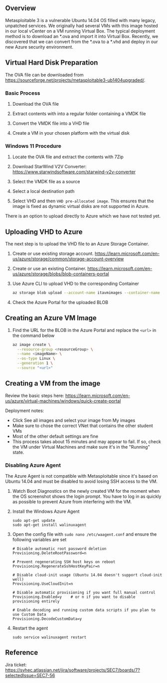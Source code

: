 ## Overview
Metasploitable 3 is a vulnerable Ubuntu 14.04 OS filled with many legacy, unpatched services. We originally had several VMs with this image hosted in our local vCenter on a VM running Virtual Box. The typical deployment method is to download an *.ova and import it into Virtual Box. Recently, we discovered that we can convert from the *.ova to a *.vhd and deploy in our new Azure security environment.

## Virtual Hard Disk Preparation
The OVA file can be downloaded from https://sourceforge.net/projects/metasploitable3-ub1404upgraded/.

### Basic Process
1. Download the OVA file

1. Extract contents with into a regular folder containing a VMDK file

1. Convert the VMDK file into a VHD file

1. Create a VM in your chosen platform with the virtual disk

### Windows 11 Procedure
1. Locate the OVA file and extract the contents with 7Zip

1. Download StarWind V2V Converter: https://www.starwindsoftware.com/starwind-v2v-converter

1. Select the VMDK file as a source

1. Select a local destination path

1. Select VHD and then `VHD pre-allocated image`. This ensures that the image is fixed as dynamic virtual disks are not supported in Azure.

There is an option to upload directly to Azure which we have not tested yet.

## Uploading VHD to Azure
The next step is to upload the VHD file to an Azure Storage Container.

1. Create or use existing storage account. https://learn.microsoft.com/en-us/azure/storage/common/storage-account-overview

1. Create or use an existing Container. https://learn.microsoft.com/en-us/azure/storage/blobs/blob-containers-portal

1. Use Azure CLI to upload VHD to the corresponding Container

    ```bash
    az storage blob upload --account-name itavmimages --container-name vm-images --name metasploitable3-ubuntu1404.vhd --type page --file D:\Metasploitable3-ub1404-disk001.vhd
    ```
1. Check the Azure Portal for the uploaded BLOB

## Creating an Azure VM Image

1. Find the URL for the BLOB in the Azure Portal and replace the `<url>` in the command below
    ```bash
    az image create \
      --resource-group <resourceGroup> \
      --name <imageName> \
      --os-type Linux \
      --generation 1 \
      --source "<url>"
    ```

## Creating a VM from the image
Review the basic steps here: https://learn.microsoft.com/en-us/azure/virtual-machines/windows/quick-create-portal

Deployment notes:
- Click See all images and select your image from My images
- Make sure to chose the correct VNet that contains the other student VMs
- Most of the other default settings are fine
- This process takes about 15 minutes and may appear to fail. If so, check the VM under Virtual Machines and make sure it's in the "Running" state.

### Disabling Azure Agent
The Azure Agent is not compatible with Metasploitable since it's based on Ubuntu 14.04 and must be disabled to avoid losing SSH access to the VM.

1. Watch Boot Diagnostics on the newly created VM for the moment when the OS screenshot shows the login prompt. You have to log in as quickly as possible to prevent Azure from interfering with the VM.

1. Install the Windows Azure Agent

    ```
    sudo apt-get update
    sudo apt-get install walinuxagent
    ```
1. Open the config file with `sudo nano /etc/waagent.conf` and ensure the following variables are set

    ```
    # Disable automatic root password deletion
    Provisioning.DeleteRootPassword=n
    
    # Prevent regenerating SSH host keys on reboot
    Provisioning.RegenerateSshHostKeyPair=n
    
    # Disable cloud-init usage (Ubuntu 14.04 doesn't support cloud-init well)
    Provisioning.UseCloudInit=n
    
    # Disable automatic provisioning if you want full manual control
    Provisioning.Enabled=y    # or n if you want to disable provisioning entirely
    
    # Enable decoding and running custom data scripts if you plan to use Custom Data
    Provisioning.DecodeCustomData=y
    ```

1. Restart the agent

    ```
    sudo service walinuxagent restart
    ```

## Reference
Jira ticket: https://svhec.atlassian.net/jira/software/projects/SEC7/boards/7?selectedIssue=SEC7-56
